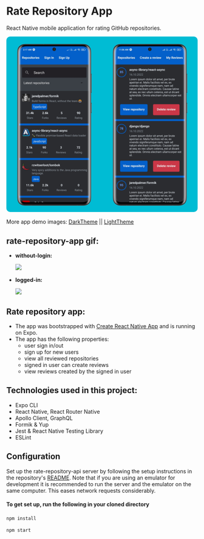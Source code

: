 # Rate Repository App

React Native mobile application for rating GitHub repositories.

<img src="app-mockups/darkTheme/repositoryListView.PNG" width="50%" style="border-radius: 10px 0px 0px 10px" /><img src="app-mockups/darkTheme/myReviews.PNG" width="50%" style="border-radius: 0px 10px 10px 0px" />

More app demo images: [DarkTheme](https://github.com/D-Hemanth/rate-repository-app/tree/main/app-mockups/darkTheme) || [LightTheme](https://github.com/D-Hemanth/rate-repository-app/tree/main/app-mockups/lightTheme)

## rate-repository-app gif:

- **without-login:**

  <img src="./app-mockups//app-demo-gifs/without-login.gif" width="300" >

- **logged-in:**

  <img src="./app-mockups/app-demo-gifs/logged-in.gif" width="300">

## Rate repository app:

- The app was bootstrapped with [Create React Native App](https://github.com/react-community/create-react-native-app) and is running on Expo.
- The app has the following properties:
  - user sign in/out
  - sign up for new users
  - view all reviewed repositories
  - signed in user can create reviews
  - view reviews created by the signed in user

## Technologies used in this project:

- Expo CLI
- React Native, React Router Native
- Apollo Client, GraphQL
- Formik & Yup
- Jest & React Native Testing Library
- ESLint

## Configuration

Set up the rate-repository-api server by following the setup instructions in the repository's [README](https://github.com/fullstack-hy2020/rate-repository-api/blob/master/README.md). Note that if you are using an emulator for development it is recommended to run the server and the emulator on the same computer. This eases network requests considerably.

#### To get set up, run the following in your cloned directory

`npm install`

`npm start`
